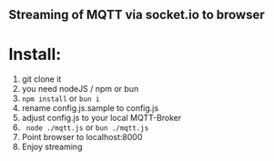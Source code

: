 ## Streaming of MQTT via socket.io to browser

# Install:
1. git clone it
2. you need nodeJS / npm or bun
3. `npm install` or `bun i`
4. rename config.js.sample to config.js
5. adjust config.js to your local MQTT-Broker
6. ` node ./mqtt.js` or `bun ./mqtt.js`
7. Point browser to localhost:8000
8. Enjoy streaming
